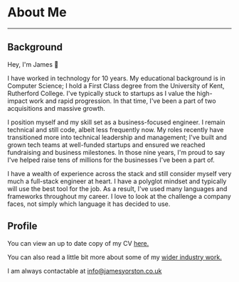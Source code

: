 # About Me

---

## Background

Hey, I'm James 👋

I have worked in technology for 10 years. My educational background is in Computer Science; I hold a First Class degree 
from the University of Kent, Rutherford College. I've typically stuck to startups as I value the high-impact work and rapid progression. In that time, I've been a part of two acquisitions and massive growth.

I position myself and my skill set as a business-focused engineer. I remain technical and still code, albeit less frequently now. My roles recently have transitioned more into technical leadership and management; I've built and grown tech teams at well-funded startups and ensured we reached fundraising and business milestones. In those nine years, I'm proud to say I've helped raise tens of millions for the businesses I've been a part of.

I have a wealth of experience across the stack and still consider myself very much a full-stack engineer at heart. I have a polyglot mindset and typically will use the best tool for the job. As a result, I've used many languages and frameworks throughout my career. I love to look at the challenge a company faces, not simply which language it has decided to use. 

## Profile

You can view an up to date copy of my CV [here.](https://drive.google.com/file/d/10zmlqV3Dau4m7nJHLZ7DT4yD8HV09RkK/view?usp=sharing)

You can also read a little bit more about some of my [wider industry work.](https://jamesyorston.co.uk/projects)

I am always contactable at info@jamesyorston.co.uk
